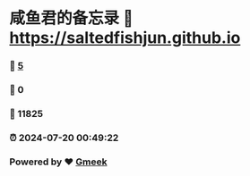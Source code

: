 # 咸鱼君的备忘录 :link: https://saltedfishjun.github.io 
### :page_facing_up: [5](https://saltedfishjun.github.io/tag.html) 
### :speech_balloon: 0 
### :hibiscus: 11825 
### :alarm_clock: 2024-07-20 00:49:22 
### Powered by :heart: [Gmeek](https://github.com/Meekdai/Gmeek)
